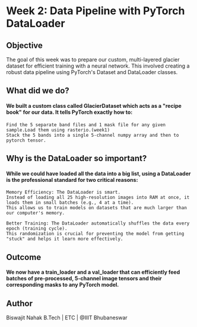 # Week 2: Data Pipeline with PyTorch DataLoader
## Objective
  The goal of this week was to prepare our custom, multi-layered glacier dataset for efficient training with a neural network.
  This involved creating a robust data pipeline using PyTorch's Dataset and DataLoader classes.
  
## What did we do?
#### We built a custom class called GlacierDataset which acts as a "recipe book" for our data. It tells PyTorch exactly how to:
    Find the 5 separate band files and 1 mask file for any given sample.Load them using rasterio.(week1)
    Stack the 5 bands into a single 5-channel numpy array and then to pytorch tensor.

## Why is the DataLoader so important?
#### While we could have loaded all the data into a big list, using a DataLoader is the professional standard for two critical reasons:
    Memory Efficiency: The DataLoader is smart. 
    Instead of loading all 25 high-resolution images into RAM at once, it loads them in small batches (e.g., 4 at a time). 
    This allows us to train models on datasets that are much larger than our computer's memory.

    Better Training: The DataLoader automatically shuffles the data every epoch (training cycle).
    This randomization is crucial for preventing the model from getting "stuck" and helps it learn more effectively.

## Outcome
#### We now have a train_loader and a val_loader that can efficiently feed batches of pre-processed, 5-channel image tensors and their corresponding masks to any PyTorch model.

## Author 
  Biswajit Nahak
  B.Tech | ETC | @IIIT Bhubaneswar
